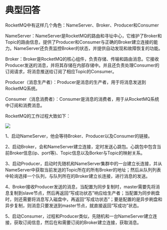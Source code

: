 # 典型回答


RocketMQ中有这样几个角色：NameServer、Broker、Producer和Consumer



NameServer：NameServer是RocketMQ的路由和寻址中心，它维护了Broker和Topic的路由信息，提供了Producer和Consumer与正确的Broker建立连接的能力。NameServer还负责监控Broker的状态，并提供自动发现和故障恢复的功能。



Broker：Broker是RocketMQ的核心组件，负责存储、传输和路由消息。它接收Producer发送的消息，并将其存储在内部存储中。并且还负责处理Consumer的订阅请求，将消息推送给订阅了相应Topic的Consumer。



Producer（消息生产者）：Producer是消息的生产者，用于将消息发送到RocketMQ系统。



Consumer（消息消费者）：Consumer是消息的消费者，用于从RocketMQ系统中订阅和消费消息。



RocketMQ的工作过程大致如下：



![](https://cdn.nlark.com/yuque/0/2023/png/5378072/1687077878860-1ef12f72-2370-4398-831c-9243f1a92189.png)



1、启动NameServer，他会等待Broker、Producer以及Consumer的链接。



2、启动Broker，会和NameServer建立连接，定时发送心跳包。心跳包中包含当前Broker信息(ip、port等)、Topic信息以及Borker与Topic的映射关系。



3、启动Producer，启动时先随机和NameServer集群中的一台建立长连接，并从NameServer中获取当前发送的Topic所在的所有Broker的地址；然后从队列列表中轮询选择一个队列，与队列所在的Broker建立长连接，进行消息的发送。



4、Broker接收Producer发送的消息，当配置为同步复制时，master需要先将消息复制到slave节点，然后再返回“写成功状态”响应给生产者；当配置为同步刷盘时，则还需要将消息写入磁盘中，再返回“写成功状态”；要是配置的是异步刷盘和异步复制，则消息只要发送到master节点，就直接返回“写成功”状态。



5、启动Consumer，过程和Producer类似，先随机和一台NameServer建立连接，获取订阅信息，然后在和需要订阅的Broker建立连接，获取消息。







